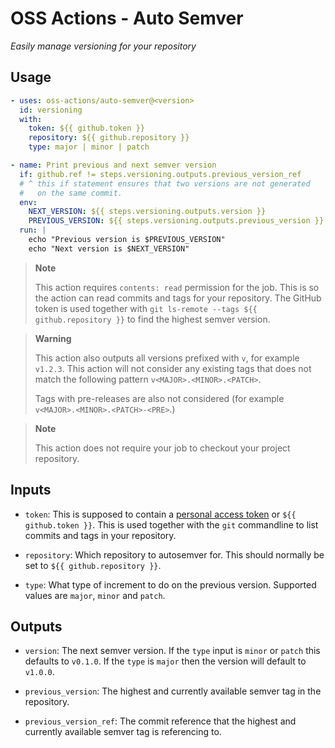 # OSS Actions - Auto Semver

_Easily manage versioning for your repository_

## Usage

```yaml
- uses: oss-actions/auto-semver@<version>
  id: versioning
  with:
    token: ${{ github.token }}
    repository: ${{ github.repository }}
    type: major | minor | patch

- name: Print previous and next semver version
  if: github.ref != steps.versioning.outputs.previous_version_ref
  # ^ this if statement ensures that two versions are not generated
  #   on the same commit.
  env:
    NEXT_VERSION: ${{ steps.versioning.outputs.version }}
    PREVIOUS_VERSION: ${{ steps.versioning.outputs.previous_version }}
  run: |
    echo "Previous version is $PREVIOUS_VERSION"
    echo "Next version is $NEXT_VERSION"
```

> **Note**
>
> This action requires `contents: read` permission for the job. This is so the
> action can read commits and tags for your repository. The GitHub token is used
> together with `git ls-remote --tags ${{ github.repository }}` to find the
> highest semver version.

> **Warning**
>
> This action also outputs all versions prefixed with `v`, for example `v1.2.3`.
> This action will not consider any existing tags that does not match the
> following pattern `v<MAJOR>.<MINOR>.<PATCH>`.
>
> Tags with pre-releases are also not considered (for example
> `v<MAJOR>.<MINOR>.<PATCH>-<PRE>`.)

> **Note**
>
> This action does not require your job to checkout your project repository.

## Inputs

- `token`: This is supposed to contain a
  [personal access token](https://docs.github.com/en/authentication/keeping-your-account-and-data-secure/managing-your-personal-access-tokens)
  or `${{ github.token }}`. This is used together with the `git` commandline to
  list commits and tags in your repository.

- `repository`: Which repository to autosemver for. This should normally be set
  to `${{ github.repository }}`.

- `type`: What type of increment to do on the previous version. Supported values
  are `major`, `minor` and `patch`.

## Outputs

- `version`: The next semver version. If the `type` input is `minor` or `patch`
  this defaults to `v0.1.0`. If the `type` is `major` then the version will
  default to `v1.0.0`.

- `previous_version`: The highest and currently available semver tag in the
  repository.

- `previous_version_ref`: The commit reference that the highest and currently
  available semver tag is referencing to.
